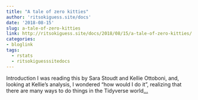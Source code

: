 ```yaml
---
title: "A tale of zero kitties"
author: 'ritsokiguess.site/docs'
date: '2018-08-15'
slug: a-tale-of-zero-kitties
link: http://ritsokiguess.site/docs/2018/08/15/a-tale-of-zero-kitties/
categories:
- bloglink
tags:
  - rstats
  - ritsokiguesssitedocs
---
```


Introduction I was reading this by Sara Stoudt and Kellie Ottoboni, and, looking at Kellie’s analysis, I wondered “how would I do it”, realizing that there are many ways to do things in the Tidyverse world[... <i class="fas fa-external-link-alt"></i>](http://ritsokiguess.site/docs/2018/08/15/a-tale-of-zero-kitties/)

